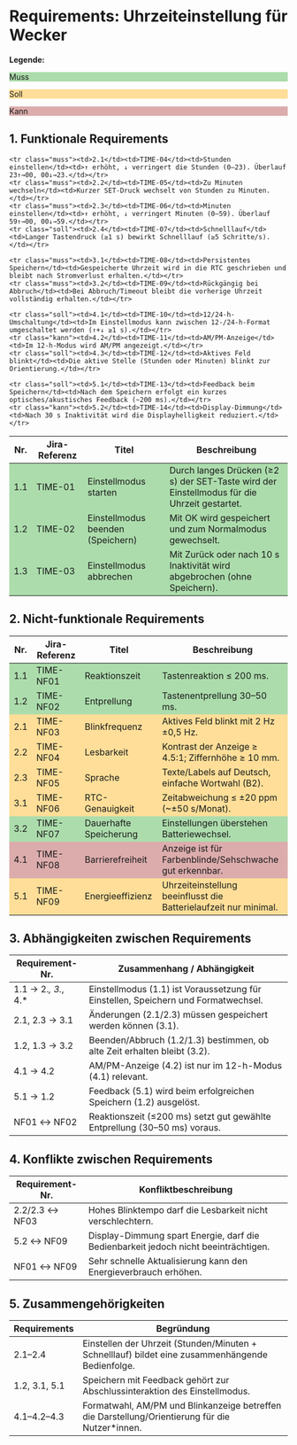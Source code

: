 <style>
  .muss { background-color: rgba(51,170,51,.4) }
  .soll { background-color: rgba(255,174,0,.4) }
  .kann { background-color: rgba(170,51,51,.4) }
</style>

# Requirements: Uhrzeiteinstellung für Wecker

**Legende:** <p class="muss">Muss</p> <p class="soll">Soll</p> <p class="kann">Kann</p>

## 1. Funktionale Requirements

<table>
  <thead>
    <tr><th>Nr.</th><th>Jira-Referenz</th><th>Titel</th><th>Beschreibung</th></tr>
  </thead>
  <tbody>
    <tr class="muss"><td>1.1</td><td>TIME-01</td><td>Einstellmodus starten</td><td>Durch langes Drücken (≥2 s) der SET-Taste wird der Einstellmodus für die Uhrzeit gestartet.</td></tr>
    <tr class="muss"><td>1.2</td><td>TIME-02</td><td>Einstellmodus beenden (Speichern)</td><td>Mit OK wird gespeichert und zum Normalmodus gewechselt.</td></tr>
    <tr class="muss"><td>1.3</td><td>TIME-03</td><td>Einstellmodus abbrechen</td><td>Mit Zurück oder nach 10 s Inaktivität wird abgebrochen (ohne Speichern).</td></tr>

    <tr class="muss"><td>2.1</td><td>TIME-04</td><td>Stunden einstellen</td><td>↑ erhöht, ↓ verringert die Stunden (0–23). Überlauf 23↑→00, 00↓→23.</td></tr>
    <tr class="muss"><td>2.2</td><td>TIME-05</td><td>Zu Minuten wechseln</td><td>Kurzer SET-Druck wechselt von Stunden zu Minuten.</td></tr>
    <tr class="muss"><td>2.3</td><td>TIME-06</td><td>Minuten einstellen</td><td>↑ erhöht, ↓ verringert Minuten (0–59). Überlauf 59↑→00, 00↓→59.</td></tr>
    <tr class="soll"><td>2.4</td><td>TIME-07</td><td>Schnelllauf</td><td>Langer Tastendruck (≥1 s) bewirkt Schnelllauf (≥5 Schritte/s).</td></tr>

    <tr class="muss"><td>3.1</td><td>TIME-08</td><td>Persistentes Speichern</td><td>Gespeicherte Uhrzeit wird in die RTC geschrieben und bleibt nach Stromverlust erhalten.</td></tr>
    <tr class="muss"><td>3.2</td><td>TIME-09</td><td>Rückgängig bei Abbruch</td><td>Bei Abbruch/Timeout bleibt die vorherige Uhrzeit vollständig erhalten.</td></tr>

    <tr class="soll"><td>4.1</td><td>TIME-10</td><td>12/24-h-Umschaltung</td><td>Im Einstellmodus kann zwischen 12-/24-h-Format umgeschaltet werden (↑+↓ ≥1 s).</td></tr>
    <tr class="kann"><td>4.2</td><td>TIME-11</td><td>AM/PM-Anzeige</td><td>Im 12-h-Modus wird AM/PM angezeigt.</td></tr>
    <tr class="soll"><td>4.3</td><td>TIME-12</td><td>Aktives Feld blinkt</td><td>Die aktive Stelle (Stunden oder Minuten) blinkt zur Orientierung.</td></tr>

    <tr class="soll"><td>5.1</td><td>TIME-13</td><td>Feedback beim Speichern</td><td>Nach dem Speichern erfolgt ein kurzes optisches/akustisches Feedback (~200 ms).</td></tr>
    <tr class="kann"><td>5.2</td><td>TIME-14</td><td>Display-Dimmung</td><td>Nach 30 s Inaktivität wird die Displayhelligkeit reduziert.</td></tr>
  </tbody>
</table>

## 2. Nicht-funktionale Requirements

<table>
  <thead>
    <tr><th>Nr.</th><th>Jira-Referenz</th><th>Titel</th><th>Beschreibung</th></tr>
  </thead>
  <tbody>
    <tr class="muss"><td>1.1</td><td>TIME-NF01</td><td>Reaktionszeit</td><td>Tastenreaktion ≤ 200 ms.</td></tr>
    <tr class="muss"><td>1.2</td><td>TIME-NF02</td><td>Entprellung</td><td>Tastenentprellung 30–50 ms.</td></tr>
    <tr class="soll"><td>2.1</td><td>TIME-NF03</td><td>Blinkfrequenz</td><td>Aktives Feld blinkt mit 2 Hz ±0,5 Hz.</td></tr>
    <tr class="soll"><td>2.2</td><td>TIME-NF04</td><td>Lesbarkeit</td><td>Kontrast der Anzeige ≥ 4.5:1; Ziffernhöhe ≥ 10 mm.</td></tr>
    <tr class="soll"><td>2.3</td><td>TIME-NF05</td><td>Sprache</td><td>Texte/Labels auf Deutsch, einfache Wortwahl (B2).</td></tr>
    <tr class="soll"><td>3.1</td><td>TIME-NF06</td><td>RTC-Genauigkeit</td><td>Zeitabweichung ≤ ±20 ppm (~±50 s/Monat).</td></tr>
    <tr class="muss"><td>3.2</td><td>TIME-NF07</td><td>Dauerhafte Speicherung</td><td>Einstellungen überstehen Batteriewechsel.</td></tr>
    <tr class="kann"><td>4.1</td><td>TIME-NF08</td><td>Barrierefreiheit</td><td>Anzeige ist für Farbenblinde/Sehschwache gut erkennbar.</td></tr>
    <tr class="soll"><td>5.1</td><td>TIME-NF09</td><td>Energieeffizienz</td><td>Uhrzeiteinstellung beeinflusst die Batterielaufzeit nur minimal.</td></tr>
  </tbody>
</table>

## 3. Abhängigkeiten zwischen Requirements

| Requirement-Nr.         | Zusammenhang / Abhängigkeit                                                                 |
|-------------------------|----------------------------------------------------------------------------------------------|
| 1.1 → 2.*, 3.*, 4.*     | Einstellmodus (1.1) ist Voraussetzung für Einstellen, Speichern und Formatwechsel.          |
| 2.1, 2.3 → 3.1          | Änderungen (2.1/2.3) müssen gespeichert werden können (3.1).                                 |
| 1.2, 1.3 → 3.2          | Beenden/Abbruch (1.2/1.3) bestimmen, ob alte Zeit erhalten bleibt (3.2).                    |
| 4.1 → 4.2               | AM/PM-Anzeige (4.2) ist nur im 12-h-Modus (4.1) relevant.                                   |
| 5.1 → 1.2               | Feedback (5.1) wird beim erfolgreichen Speichern (1.2) ausgelöst.                           |
| NF01 ↔ NF02             | Reaktionszeit (≤200 ms) setzt gut gewählte Entprellung (30–50 ms) voraus.                   |

## 4. Konflikte zwischen Requirements

| Requirement-Nr. | Konfliktbeschreibung                                                                      |
|-----------------|--------------------------------------------------------------------------------------------|
| 2.2/2.3 ↔ NF03  | Hohes Blinktempo darf die Lesbarkeit nicht verschlechtern.                                |
| 5.2 ↔ NF09      | Display-Dimmung spart Energie, darf die Bedienbarkeit jedoch nicht beeinträchtigen.       |
| NF01 ↔ NF09     | Sehr schnelle Aktualisierung kann den Energieverbrauch erhöhen.                           |

## 5. Zusammengehörigkeiten

| Requirements | Begründung                                                                                                         |
|--------------|--------------------------------------------------------------------------------------------------------------------|
| 2.1–2.4      | Einstellen der Uhrzeit (Stunden/Minuten + Schnelllauf) bildet eine zusammenhängende Bedienfolge.                  |
| 1.2, 3.1, 5.1| Speichern mit Feedback gehört zur Abschlussinteraktion des Einstellmodus.                                         |
| 4.1–4.2–4.3  | Formatwahl, AM/PM und Blinkanzeige betreffen die Darstellung/Orientierung für die Nutzer*innen.                   |

